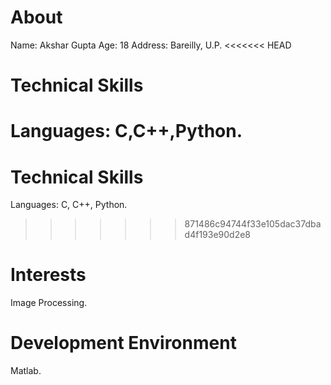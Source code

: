 About
=====
Name: Akshar Gupta
Age: 18
Address: Bareilly, U.P.
<<<<<<< HEAD

Technical Skills
================
Languages: C,C++,Python.
=======


Technical Skills
================
Languages: C, C++, Python.

>>>>>>> 871486c94744f33e105dac37dbad4f193e90d2e8

Interests
=========
Image Processing.


Development Environment
=======================
Matlab.
